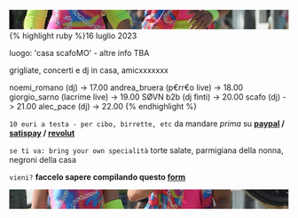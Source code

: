 ![amo noi](top.jpg)
{% highlight ruby %}16 luglio 2023

luogo: 'casa scafoMO' - altre info TBA

grigliate, concerti e dj in casa, amicxxxxxxx

noemi_romano    (dj)             -> 17.00
andrea_bruera   (p€rr€o live)    -> 18.00
giorgio_sarno   (lacrime live)   -> 19.00
SØVN b2b        (dj finti)       -> 20.00
scafo           (dj)             -> 21.00
alec_pace       (dj)             -> 22.00
{% endhighlight %}

`10 euri a testa - per cibo, birrette, etc` da mandare *prima* su **[paypal](https://www.paypal.me/Scafesi) / [satispay](https://www.satispay.com/download/qrcode/S6Y-CON--554A2F9B-CBFA-4AD1-B084-220F637D6AD5) / [revolut](https://revolut.me/clodpheasant)**

`se ti va: bring your own specialità` torte salate, parmigiana della nonna, negroni della casa

`vieni?` **faccelo sapere compilando questo [form](https://forms.gle/JuHwHhs9XsiqurCD9)** 

![amo noi](below.jpg)
